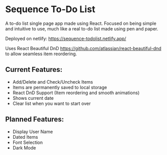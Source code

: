 # Sequence To-Do List

A to-do list single page app made using React. Focused on being simple and intuitive to use, much like a real to-do list made using pen and paper.

Deployed on netlify:
https://sequence-todolist.netlify.app/

Uses React Beautiful DnD https://github.com/atlassian/react-beautiful-dnd to allow seamless item reordering.

## Current Features: 

- Add/Delete and Check/Uncheck Items
- Items are permanently saved to local storage
- React DnD Support (Item reordering and smooth animations)
- Shows current date
- Clear list when you want to start over

## Planned Features: 

- Display User Name
- Dated Items
- Font Selection
- Dark Mode
